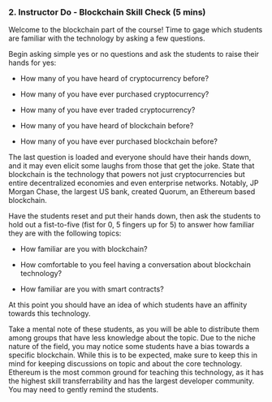 ### 2. Instructor Do - Blockchain Skill Check (5 mins)

Welcome to the blockchain part of the course! Time to gage which students are familiar with the technology by asking a few questions.

Begin asking simple yes or no questions and ask the students to raise their hands for yes:

* How many of you have heard of cryptocurrency before?

* How many of you have ever purchased cryptocurrency?

* How many of you have ever traded cryptocurrency?

* How many of you have heard of blockchain before?

* How many of you have ever purchased blockchain before?

The last question is loaded and everyone should have their hands down, and it may even elicit some laughs from those that get the joke.
State that blockchain is the technology that powers not just cryptocurrencies but entire decentralized economies and even enterprise networks.
Notably, JP Morgan Chase, the largest US bank, created Quorum, an Ethereum based blockchain.

Have the students reset and put their hands down, then ask the students to hold out a fist-to-five (fist for 0, 5 fingers up for 5) to answer how familiar they are with the following topics:

* How familiar are you with blockchain?

* How comfortable to you feel having a conversation about blockchain technology?

* How familiar are you with smart contracts?

At this point you should have an idea of which students have an affinity towards this technology.

Take a mental note of these students, as you will be able to distribute them among groups that have less knowledge about the topic.
Due to the niche nature of the field, you may notice some students have a bias towards a specific blockchain.
While this is to be expected, make sure to keep this in mind for keeping discussions on topic and about the core technology.
Ethereum is the most common ground for teaching this technology, as it has the highest skill transferrability and has the largest developer community.
You may need to gently remind the students.
